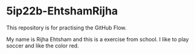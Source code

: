 # 5ip22b-EhtshamRijha
This repository is for practising the GitHub Flow.

My name is Rijha Ehtsham and this is a exercise from school. I like to play soccer and like the color red.
